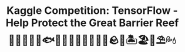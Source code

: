 <h1 align="center">
    Kaggle Competition: TensorFlow - Help Protect the Great Barrier Reef
    <br>🦈🐬🦭🐳🐋🐟🐠🐡🦑🐙🦐🦞🦀🐚🪨🌊🏝️🏖️🐢⛱️💦💧
</h1>
